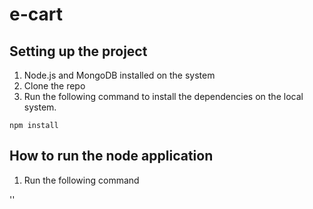 # e-cart

## Setting up the project

1. Node.js and MongoDB installed on the system
2. Clone the repo
3. Run the following command to install the dependencies on the local system.

`npm install`

## How to run the node application

1. Run the following command

''
